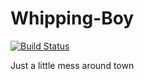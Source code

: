 # Whipping-Boy
[![Build Status](https://travis-ci.org/Thomas-Lafferty/Whipping-Boy.svg?branch=master)](https://travis-ci.org/Thomas-Lafferty/Whipping-Boy)

Just a little mess around town
